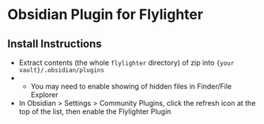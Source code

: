# Obsidian Plugin for Flylighter

## Install Instructions
- Extract contents (the whole `flylighter` directory) of zip into `{your vault}/.obsidian/plugins`
- - You may need to enable showing of hidden files in Finder/File Explorer
- In Obsidian > Settings > Community Plugins, click the refresh icon at the top of the list, then enable the Flylighter Plugin
